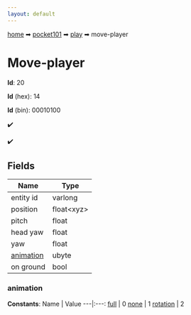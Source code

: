```yaml
---
layout: default
---
```


[home](/) ➡ [pocket101](/protocol/pocket101) ➡ [play](/protocol/pocket101/play) ➡ move-player

# Move-player

**Id**: 20

**Id** (hex): 14

**Id** (bin): 00010100

✔️

✔️

## Fields

Name | Type
---|---
entity id | varlong
position | float&lt;xyz&gt;
pitch | float
head yaw | float
yaw | float
[animation](#animation) | ubyte
on ground | bool

### animation

**Constants**:
Name | Value
---|:---:
[full](animation_full) | 0
[none](animation_none) | 1
[rotation](animation_rotation) | 2

